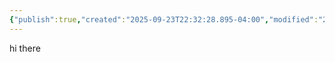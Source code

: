 ```yaml
---
{"publish":true,"created":"2025-09-23T22:32:28.895-04:00","modified":"2025-09-23T22:32:36.223-04:00","cssclasses":""}
---
```


hi there
